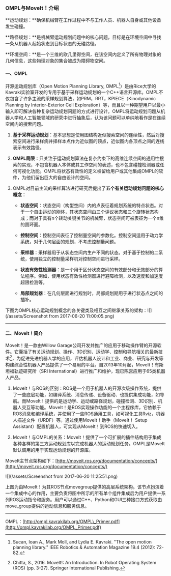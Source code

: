 ### OMPL与MoveIt！介绍

**运动规划：**确保机械臂在工作过程中不与工作人员、机器人自身或其他设备发生碰撞。

**路径规划：**是机械臂运动规划问题中的核心问题，目标是在环境空间中寻找一条从机器人起始状态到目标状态的无碰路径。

**环境空间：**是一个三维的欧几里得空间，在该空间内定义了所有物理对象的几何信息，这些物理对象的集合被成为障碍物空间。

#### 一、OMPL

开源运动规划库（Open Motion Planning Library, OMPL[^1]）是由Rice大学的Kavraki实验室开发的专用于基于采样运动规划的一个C++语言开源库。OMPL不仅包含了许多主流的采样规划算法，如PRM，RRT，KPIECE（Kinodynamic Planning by Interior-Exterior Cell Exploration）等，而且以一种期望用户以最小输入即可解决各种复杂运动规划问题的方式进行设计。OMPL将运动规划问题从机器人学和人工智能领域的研究中进行抽象后，认为该问题可以单纯地看作是在连续空间内的搜索问题。

1. **基于采样运动规划**：基本思想是使用图结构近似搜索空间的连续性，然后对搜索空间进行采样病并择样本点作为近似图的顶点，近似图内各顶点之间的连线表示有效路径。

2. **OMPL局限**：只关注于运动规划算法在复杂约束下的高维连续空间的通用性搜索的实现，不包含机器人本体或其工作空间的表述，也不包含碰撞检测器或任何可视化功能。OMPL将状态有效性的定义权留给用户或其他集成OMPL的软件，为他们留出巨大的自由设计的空间。

3. OMPL对目前主流的采样算法进行研究后提出了**五个有关运动规划问题的核心概念**：

   * **状态空间**：状态空间（构型空间）内的点表征着规划系统的特点状态。对于一个自由运动的刚体，其状态空间由三个评议状态和三个旋转状态构成；而对于具有n个转动关键关节的机械臂，状态空间可被表征为一个n维的圆环面。

   * **控制空间**：控制空间表征了控制量空间的参数化。控制空间适用于动力学系统，对于几何层面的规划，不考虑控制量问题。

   * **采样器**：采样器用于从状态空间内生产不同的状态。对于基于控制的二系统，使用独立的控制量采样机对控制空间进行采样。

   * **状态有效性检测器**：是一个用于区分状态空间的有效部分和无效部分的算法程序。例如，使用状态有效性检测器进行避障检测，以及速度和加速度超限检测等。

   * **局部规划器**：在几何层面进行规划时，局部规划期用于进行状态点之间的插补。

下图为OMPL核心运动规划概念的各关键类及相互之间继承关系的架构：![](/assets/Screenshot from 2017-06-20 11:00:05.png)

---

#### 二、MoveIt！简介

MoveIt！是一款由Willow Garage公司开发并推广的应用于移动操作臂的开源软件。它囊括了有关运动规划、操作、3D识别、运动学、控制和导航相关的最新技术[^2]，为促进先进机器人学的应用，评估机器人设计和工业、商业、研究与开发等构建综合性机器人产品提供了一个易用的平台。自2013年10月起，MoveIt！有斯坦福轨迹研究所（SRI International）进行推广和维护，现已陈宫应用于65类机器人产品。

1. MoveIt！与ROS的区别：ROS是一个用于机器人的开源次级操作系统，提供了一些底层功能，如编译系统、消息传递、设备驱动、也提供集成功能，如导航。而MoveIt！提供的是运动学、运动或路径规划，碰撞检测、3D识别、机器人交互等功能。MoveIt！是ROS实现操作功能的一个主程序库，它依赖于ROS消息和编译系统，并使用了一些ROS通用工具，如可视化工具Rviz，机器人描述文件（URDF）等。通过使用MoveIt！助手（MoveIt！ Setup Assistant）配置机器人，可实现从MoveIt！到ROS的快速切入。

2. MoveIt！与OMPL的关系：MoveIt！提供了一个可扩展的插件结构用于集成各种各样的第三方运动规划库以完成机器人的运动规划任务。OMPL是MoveIt默认调用的用于实现运动规划的开源库。

MoveIt主节点架构如下：[http://moveit.ros.org/documentation/concepts/](http://moveit.ros.org/documentation/concepts/)

![](/assets/Screenshot from 2017-06-20 11:25:51.png)

上图为由MoveIt！为其ROS节点movegroup提供的高层系统架构。该节点扮演着一个集成中心的作用，主要负责将图中所示的所有单个组件集成后为用户提供一系列ROS运动指令和服务。用户可以通过C++、Python和GUI三种接口方式获取由move\_group提供的运动信息和服务信息。

---

OMPL：[http://ompl.kavrakilab.org/OMPL\_Primer.pdf](http://ompl.kavrakilab.org/OMPL_Primer.pdf)

[^1]: Sucan, Ioan A., Mark Moll, and Lydia E. Kavraki. "The open motion planning library." IEEE Robotics & Automation Magazine 19.4 \(2012\): 72-82.

[^2]: Chitta, S., 2016. MoveIt!: An Introduction. In Robot Operating System \(ROS\) \(pp. 3-27\). Springer International Publishing.

